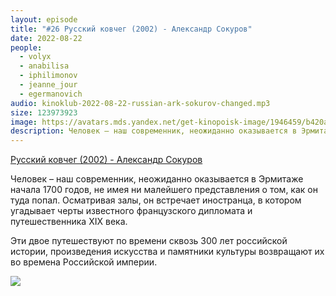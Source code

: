 ```yaml
---
layout: episode
title: "#26 Русский ковчег (2002) - Александр Сокуров"
date: 2022-08-22
people:
  - volyx
  - anabilisa
  - iphilimonov
  - jeanne_jour
  - egermanovich
audio: kinoklub-2022-08-22-russian-ark-sokurov-changed.mp3
size: 123973923
image: https://avatars.mds.yandex.net/get-kinopoisk-image/1946459/b420a6d0-c977-44ab-8fc8-0624fe848a61/600x
description: Человек – наш современник, неожиданно оказывается в Эрмитаже начала 1700 годов, не имея ни малейшего представления о том, как он туда попал. Осматривая залы, он встречает иностранца, в котором угадывает черты известного французского дипломата и путешественника XIX века. Эти двое путешествуют по времени сквозь 300 лет российской истории, произведения искусства и памятники культуры возвращают их во времена Российской империи.
---
```


[Русский ковчег (2002) - Александр Сокуров](https://www.kinopoisk.ru/film/40732/)

Человек – наш современник, неожиданно оказывается в Эрмитаже начала 1700 годов, не имея ни малейшего представления о том, как он туда попал. Осматривая залы, он встречает иностранца, в котором угадывает черты известного французского дипломата и путешественника XIX века.

Эти двое путешествуют по времени сквозь 300 лет российской истории, произведения искусства и памятники культуры возвращают их во времена Российской империи.

![](https://avatars.mds.yandex.net/get-kinopoisk-image/1946459/b420a6d0-c977-44ab-8fc8-0624fe848a61/600x)
